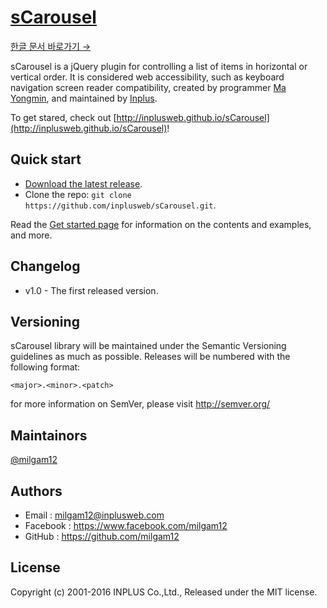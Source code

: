 # [sCarousel](http://inplusweb.github.io/sCarousel)
[한글 문서 바로가기 →](https://github.com/inplusweb/sCarousel/blob/master/README_kor.md)

sCarousel is a jQuery plugin for controlling a list of items in horizontal or vertical order. It is considered web accessibility, such as keyboard navigation screen reader compatibility, created by programmer [Ma Yongmin](https://github.com/milgam12), and maintained by [Inplus](http://www.inplusweb.com).

To get stared, check out [http://inplusweb.github.io/sCarousel](http://inplusweb.github.io/sCarousel)!


## Quick start
- [Download the latest release](https://github.com/inplusweb/sCarousel/archive/master.zip).
- Clone the repo: `git clone https://github.com/inplusweb/sCarousel.git`.


Read the [Get started page](http://inplusweb.github.io/sCarousel/started.html) for information on the contents and examples, and more.


## Changelog
- v1.0 - The first released version.


## Versioning
sCarousel library will be maintained under the Semantic Versioning guidelines as much as possible. Releases will be numbered with the following format:

`<major>.<minor>.<patch>`

for more information on SemVer, please visit http://semver.org/


## Maintainors
[@milgam12](https://github.com/milgam12)


## Authors
- Email : milgam12@inplusweb.com
- Facebook : https://www.facebook.com/milgam12
- GitHub : https://github.com/milgam12


## License
Copyright (c) 2001-2016 INPLUS Co.,Ltd., Released under the MIT license.

